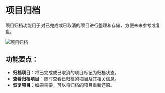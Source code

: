 # 项目归档

项目归档功能用于对已完成或已取消的项目进行整理和存储，方便未来参考或复盘。


![项目归档](/images/pro_archi.png)

## 功能要点：
- **归档项目**：将已完成或已取消的项目标记为归档状态。
- **查看归档项目**：随时查看已归档的项目及其相关信息。
- **恢复项目**：如果需要，可以将归档的项目重新还原。
